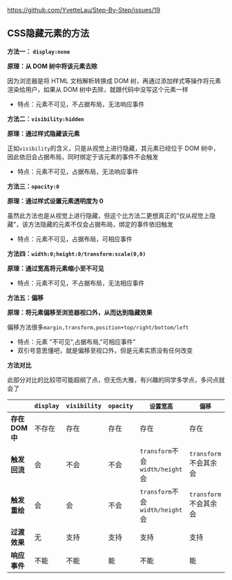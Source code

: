 https://github.com/YvetteLau/Step-By-Step/issues/19

## CSS隐藏元素的方法

**方法一： `display:none`**

**原理：从 DOM 树中将该元素去除**

因为浏览器是将 HTML 文档解析转换成 DOM 树，再通过添加样式等操作将元素渲染给用户，如果从 DOM 树中去除，就跟代码中没写这个元素一样

- 特点：元素不可见，不占据布局，无法响应事件

**方法二：`visibility:hidden`**

**原理：通过样式隐藏该元素**

正如`visibility`的含义，只是从视觉上进行隐藏，其元素已经位于 DOM 树中，因此依旧会占据布局，同时绑定于该元素的事件不会触发

- 特点：元素不可见，占据布局，无法响应事件

**方法三：`opacity:0`**

**原理：通过样式设置元素透明度为 0**

虽然此方法也是从视觉上进行隐藏，但这个比方法二更想真正的"仅从视觉上隐藏"，该方法隐藏的元素不仅会占据布局，绑定的事件依旧触发

- 特点：元素不可见，占据布局，可相应事件

**方法四：`width:0;height:0/transform:scale(0,0)`**

**原理：通过宽高将元素缩小至不可见**

- 特点：元素不可见，不占据布局，无法相应事件

**方法五：偏移**

**原理：将元素偏移至浏览器视口外，从而达到隐藏效果**

偏移方法很多`margin,transform,position+top/right/bottom/left`

- 特点：元素 "不可见",占据布局,"可相应事件"
- 双引号意思懂吧，就是偏移至视口外，但是元素实质没有任何改变

**方法对比**

此部分对比的比较项可能超纲了点，但无伤大雅，有兴趣的同学多学点，多问点就会了

|               | `display` | `visibility` | `opacity` | `设置宽高`                      | `偏移`                |
| :------------ | --------- | ------------ | --------- | ------------------------------- | --------------------- |
| **存在DOM中** | 不存在    | 存在         | 存在      | 存在                            | 存在                  |
| **触发回流**  | 会        | 不会         | 不会      | `transform`不会`width/height`会 | `transform`不会其余会 |
| **触发重绘**  | 会        | 会           | 不会      | `transform`不会`width/height`会 | `transform`不会其余会 |
| **过渡效果**  | 无        | 支持         | 支持      | 支持                            | 支持                  |
| **响应事件**  | 不能      | 不能         | 能        | 不能                            | 能                    |


